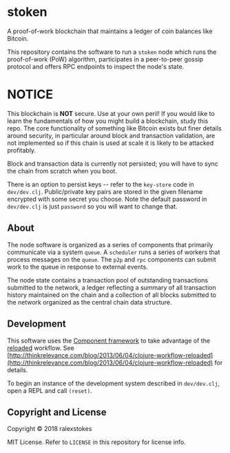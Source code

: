 # stoken

A proof-of-work blockchain that maintains a ledger of coin balances like Bitcoin.

This repository contains the software to run a `stoken` node which runs the proof-of-work (PoW) algorithm, participates in a peer-to-peer gossip protocol and offers RPC endpoints to inspect the node's state.

# NOTICE

This blockchain is **NOT** secure. Use at your own peril! If you would like to learn the fundamentals of how you might build a blockchain, study this repo. The core functionality of something like Bitcoin exists but finer details around security, in particular around block and transaction validation, are not implemented so if this chain is used at scale it is likely to be attacked profitably.

Block and transaction data is currently not persisted; you will have to sync the chain from scratch when you boot.

There is an option to persist keys -- refer to the `key-store` code in `dev/dev.clj`. Public/private key pairs are stored in the given filename encrypted with some secret you choose. Note the default password in `dev/dev.clj` is just `password` so you will want to change that.

## About

The node software is organized as a series of components that primarily communicate via a system `queue`. A `scheduler` runs a series of workers that process messages on the `queue`. The `p2p` and `rpc` components can submit work to the queue in response to external events.

The node state contains a transaction pool of outstanding transactions submitted to the network, a ledger reflecting a summary of all transaction history maintained on the chain and a collection of all blocks submitted to the network organized as the central chain data structure.

## Development

This software uses the [Component framework](https://github.com/stuartsierra/component) to take advantage of the [reloaded](https://github.com/stuartsierra/reloaded) workflow. See [http://thinkrelevance.com/blog/2013/06/04/clojure-workflow-reloaded](http://thinkrelevance.com/blog/2013/06/04/clojure-workflow-reloaded) for details.

To begin an instance of the development system described in `dev/dev.clj`, open a REPL and call `(reset)`.

## Copyright and License

Copyright © 2018 ralexstokes

MIT License. Refer to `LICENSE` in this repository for license info.
